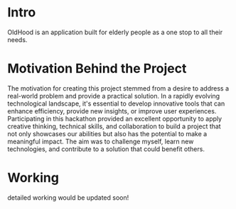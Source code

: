 # Intro
OldHood is an application built for elderly people as a one stop to all their needs.

# Motivation Behind the Project
The motivation for creating this project stemmed from a desire to address a real-world problem and provide a practical solution. In a rapidly evolving technological landscape, it's essential to develop innovative tools that can enhance efficiency, provide new insights, or improve user experiences. Participating in this hackathon provided an excellent opportunity to apply creative thinking, technical skills, and collaboration to build a project that not only showcases our abilities but also has the potential to make a meaningful impact. The aim was to challenge myself, learn new technologies, and contribute to a solution that could benefit others.

# Working
detailed working would be updated soon!

